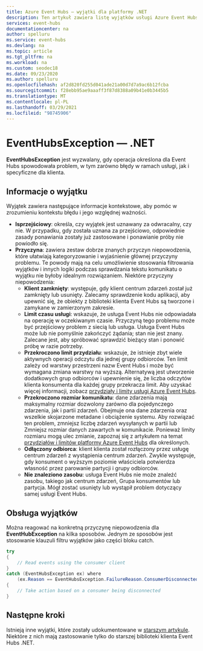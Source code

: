```yaml
---
title: Azure Event Hubs — wyjątki dla platformy .NET
description: Ten artykuł zawiera listę wyjątków usługi Azure Event Hubs .NET do obsługi komunikatów i sugerowanych akcji.
services: event-hubs
documentationcenter: na
author: spelluru
ms.service: event-hubs
ms.devlang: na
ms.topic: article
ms.tgt_pltfrm: na
ms.workload: na
ms.custom: seodec18
ms.date: 09/23/2020
ms.author: spelluru
ms.openlocfilehash: af2d820fd255d041ade21a00d7d7a9ac6b12fcba
ms.sourcegitcommit: f28ebb95ae9aaaff3f87d8388a09b41e0b3445b5
ms.translationtype: MT
ms.contentlocale: pl-PL
ms.lasthandoff: 03/29/2021
ms.locfileid: "98745906"
---
```

# <a name="eventhubsexception---net"></a>EventHubsException — .NET
**EventHubsException** jest wyzwalany, gdy operacja określona dla Event Hubs spowodowała problem, w tym zarówno błędy w ramach usługi, jak i specyficzne dla klienta. 

## <a name="exception-information"></a>Informacje o wyjątku
Wyjątek zawiera następujące informacje kontekstowe, aby pomóc w zrozumieniu kontekstu błędu i jego względnej ważności. 

- **Isprzejściowy**: określa, czy wyjątek jest uznawany za odwracalny, czy nie. W przypadku, gdy została uznana za przejściowo, odpowiednie zasady ponawiania zostały już zastosowane i ponawianie próby nie powiodło się.
- **Przyczyna**: zawiera zestaw dobrze znanych przyczyn niepowodzenia, które ułatwiają kategoryzowanie i wyjaśnienie głównej przyczyny problemu. Te powody mają na celu umożliwienie stosowania filtrowania wyjątków i innych logiki podczas sprawdzania tekstu komunikatu o wyjątku nie byłoby idealnym rozwiązaniem. Niektóre przyczyny niepowodzenia:
    - **Klient zamknięty**: występuje, gdy klient centrum zdarzeń został już zamknięty lub usunięty. Zalecamy sprawdzenie kodu aplikacji, aby upewnić się, że obiekty z biblioteki klienta Event Hubs są tworzone i zamykane w zamierzonym zakresie.
    - **Limit czasu usługi**: wskazuje, że usługa Event Hubs nie odpowiadała na operację w oczekiwanym czasie. Przyczyną tego problemu może być przejściowy problem z siecią lub usługa. Usługa Event Hubs może lub nie pomyślnie zakończyć żądania; stan nie jest znany. Zalecane jest, aby spróbować sprawdzić bieżący stan i ponowić próbę w razie potrzeby.
    - **Przekroczono limit przydziału**: wskazuje, że istnieje zbyt wiele aktywnych operacji odczytu dla jednej grupy odbiorców. Ten limit zależy od warstwy przestrzeni nazw Event Hubs i może być wymagana zmiana warstwy na wyższą. Alternatywą jest utworzenie dodatkowych grup odbiorców i upewnienie się, że liczba odczytów klienta konsumenta dla każdej grupy przekracza limit. Aby uzyskać więcej informacji, zobacz [przydziały i limity usługi Azure Event Hubs](event-hubs-quotas.md).
    - **Przekroczono rozmiar komunikatu**: dane zdarzenia mają maksymalny rozmiar dozwolony zarówno dla pojedynczego zdarzenia, jak i partii zdarzeń. Obejmuje ona dane zdarzenia oraz wszelkie skojarzone metadane i obciążenie systemu. Aby rozwiązać ten problem, zmniejsz liczbę zdarzeń wysyłanych w partii lub Zmniejsz rozmiar danych zawartych w komunikacie. Ponieważ limity rozmiaru mogą ulec zmianie, zapoznaj się z artykułem na temat [przydziałów i limitów platformy Azure Event Hubs](event-hubs-quotas.md) dla określonych.
    - **Odłączony odbiorca**: klient klienta został rozłączony przez usługę centrum zdarzeń z wystąpienia centrum zdarzeń. Zwykle występuje, gdy konsument o wyższym poziomie właściciela potwierdza własność przez parowanie partycji i grupy odbiorców.
    - **Nie znaleziono zasobu**: usługa Event Hubs nie może znaleźć zasobu, takiego jak centrum zdarzeń, Grupa konsumentów lub partycja. Mógł zostać usunięty lub wystąpił problem dotyczący samej usługi Event Hubs.

## <a name="handling-exceptions"></a>Obsługa wyjątków
Można reagować na konkretną przyczynę niepowodzenia dla **EventHubException**  na kilka sposobów. Jednym ze sposobów jest stosowanie klauzuli filtru wyjątków jako części bloku catch.

```csharp
try
{
    // Read events using the consumer client
}
catch (EventHubsException ex) where 
    (ex.Reason == EventHubsException.FailureReason.ConsumerDisconnected)
{
    // Take action based on a consumer being disconnected
}
```

## <a name="next-steps"></a>Następne kroki
Istnieją inne wyjątki, które zostały udokumentowane w [starszym artykule](event-hubs-messaging-exceptions.md). Niektóre z nich mają zastosowanie tylko do starszej biblioteki klienta Event Hubs .NET.